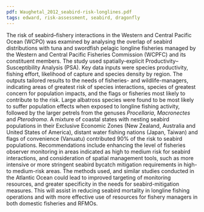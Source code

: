 ```yaml
---
pdf: Waughetal_2012_seabird-risk-longlines.pdf
tags: edward, risk-assessment, seabird, dragonfly
---
```

The risk of seabird–fishery interactions in the Western and Central Pacific Ocean (WCPO) was examined by analysing the overlap of seabird distributions with tuna and swordfish pelagic longline fisheries managed by the Western and Central Pacific Fisheries Commission (WCPFC) and its constituent members. The study used spatially-explicit Productivity–Susceptibility Analysis (PSA). Key data inputs were species productivity, fishing effort, likelihood of capture and species density by region. The outputs tailored results to the needs of fisheries- and wildlife-managers, indicating areas of greatest risk of species interactions, species of greatest concern for population impacts, and the flags or fisheries most likely to contribute to the risk. Large albatross species were found to be most likely to suffer population effects when exposed to longline fishing activity, followed by the larger petrels from the genuses *Procellaria*, *Macronectes* and *Pterodroma*. A mixture of coastal states with nesting seabird populations in their Exclusive Economic Zones (New Zealand, Australia and United States of America), distant water fishing nations (Japan, Taiwan) and flags of convenience (Vanuatu) contributed 90% of the risk to seabird populations. Recommendations include enhancing the level of fisheries observer monitoring in areas indicated as high to medium risk for seabird interactions, and consideration of spatial management tools, such as more intensive or more stringent seabird bycatch mitigation requirements in high- to medium-risk areas. The methods used, and similar studies conducted in the Atlantic Ocean could lead to improved targeting of monitoring resources, and greater specificity in the needs for seabird-mitigation measures. This will assist in reducing seabird mortality in longline fishing operations and with more effective use of resources for fishery managers in both domestic fisheries and RFMOs.
